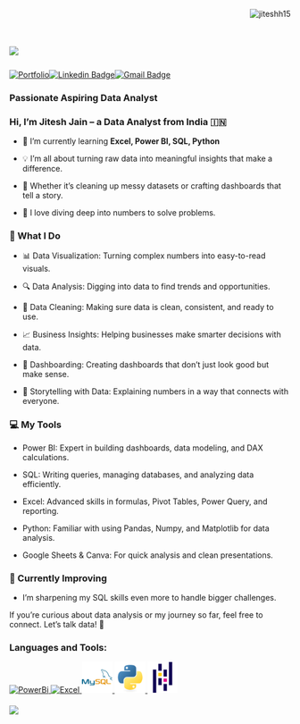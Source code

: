 <p align="right"> <img src="https://komarev.com/ghpvc/?username=jiteshh15&label=Profile%20views&color=0e75b6&style=flat" alt="jiteshh15" /> </p>


<h1>
    <img src="https://readme-typing-svg.herokuapp.com/?font=Righteous&size=30&width=500&height=60&duration=5000&lines=Welcome+🙏🏽;+I'm+Jitesh+Jain+👋🏽;Nice+to+meet+you!+🤝🏽" />
</h1>



[![Portfolio](https://img.shields.io/badge/Portfolio-255E63?style=for-the-badge&logo=About.me&logoColor=white)](https://codebasics.io/portfolio/jitesh-lalit-kumar-jain)[![Linkedin Badge](https://img.shields.io/badge/LinkedIn-0077B5?style=for-the-badge&logo=linkedin&logoColor=white)](https://www.linkedin.com/in/jitesh-jain-303252181/)[![Gmail Badge](https://img.shields.io/badge/Gmail-D14836?style=for-the-badge&logo=gmail&logoColor=white&link=mailto:jiteshjain614@gmail.com)](mailto:jiteshjain614@gmail.com) 


<h3 align="left">Passionate Aspiring Data Analyst</h3>

<h3>
    
Hi, I’m Jitesh Jain – a Data Analyst from India 🇮🇳
</h3>

- 🌱 I’m currently learning **Excel, Power BI, SQL, Python**
  
- 💡  I’m all about turning raw data into meaningful insights that make a difference.
  
- 🚀  Whether it’s cleaning up messy datasets or crafting dashboards that tell a story.
  
- 💬  I love diving deep into numbers to solve problems.

### 🌟 What I Do

  - 📊 Data Visualization: Turning complex numbers into easy-to-read visuals.

  - 🔍 Data Analysis: Digging into data to find trends and opportunities.

  - 🧼 Data Cleaning: Making sure data is clean, consistent, and ready to use.

  - 📈 Business Insights: Helping businesses make smarter decisions with data.

  - 📝 Dashboarding: Creating dashboards that don’t just look good but make sense.

  - 📖 Storytelling with Data: Explaining numbers in a way that connects with everyone.


### 💻 My Tools

- Power BI: Expert in building dashboards, data modeling, and DAX calculations.

- SQL: Writing queries, managing databases, and analyzing data efficiently.

- Excel: Advanced skills in formulas, Pivot Tables, Power Query, and reporting.

- Python: Familiar with using Pandas, Numpy, and Matplotlib for data analysis.

- Google Sheets & Canva: For quick analysis and clean presentations.

### 🌱 Currently Improving

- I’m sharpening my SQL skills even more to handle bigger challenges.

If you’re curious about data analysis or my journey so far, feel free to connect. Let’s talk data! 🚀

<h3 align="left">Languages and Tools:</h3>
<p align="left"> <a href="https://powerbi.microsoft.com/en-au/" target="_blank" rel="noreferrer"> <img src="https://img.icons8.com/?size=100&id=qYfwpsRXEcpc&format=png&color=000000" alt="PowerBi" width="55" height="55"/> </a> 
  <a href="https://www.microsoft.com/en-in/microsoft-365/excel" target="_blank" rel="noreferrer"> <img src="https://img.icons8.com/?size=100&id=117561&format=png&color=000000" alt="Excel" width="55" height="55"/> </a> 
  </a> <a href="https://www.mysql.com/" target="_blank" rel="noreferrer"> <img src="https://raw.githubusercontent.com/devicons/devicon/master/icons/mysql/mysql-original-wordmark.svg" alt="mysql" width="55" height="55"/> </a>
  </a> <a href="https://www.python.org" target="_blank" rel="noreferrer"> <img src="https://raw.githubusercontent.com/devicons/devicon/master/icons/python/python-original.svg" alt="python" width="55" height="55"/> </a>
  <a href="https://pandas.pydata.org/" target="_blank" rel="noreferrer"> <img src="https://raw.githubusercontent.com/devicons/devicon/2ae2a900d2f041da66e950e4d48052658d850630/icons/pandas/pandas-original.svg" alt="pandas" width="55" height="55"/> </a>



<h5>
    <img src="https://readme-typing-svg.herokuapp.com/?font=Righteous&size=25&v=true&height=60&duration=5500&lines=Thanks+For+Stopping+By!+✌🏽;+Have+a+Nice+Day!+✨;" />
</h5>
